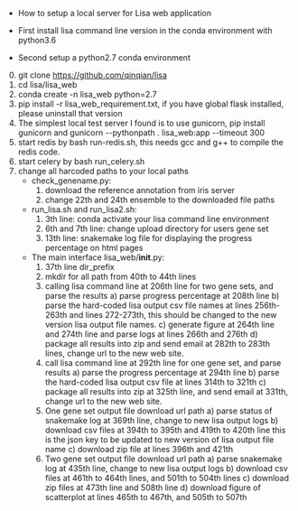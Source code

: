 * How to setup a local server for Lisa web application


- First install lisa command line version in the conda environment with python3.6

- Second setup a python2.7 conda environment


0. git clone https://github.com/qinqian/lisa
1. cd lisa/lisa_web
2. conda create -n lisa_web python=2.7
3. pip install -r lisa_web_requirement.txt, if you have global flask installed, please uninstall that version
4. The simplest local test server I found is to use gunicorn, pip install gunicorn and gunicorn --pythonpath . lisa_web:app --timeout 300
5. start redis by bash run-redis.sh, this needs gcc and g++ to compile the redis code.
6. start celery by bash run_celery.sh
7. change all harcoded paths to your local paths
   * check_genename.py: 
       1. download the reference annotation from iris server
       2. change 22th and 24th ensemble to the downloaded file paths
   * run_lisa.sh and run_lisa2.sh: 
       1. 3th line: conda activate your lisa command line environment 
       2. 6th and 7th line: change upload directory for users gene set
       3. 13th line: snakemake log file for displaying the progress percentage on html pages
   * The main interface lisa_web/__init__.py:
       1. 37th line dir_prefix
       2. mkdir for all path from 40th to 44th lines
       3. calling lisa command line at 206th line for two gene sets, and parse the results
          a) parse progress percentage at 208th line
          b) parse the hard-coded lisa output csv file names at lines 256th-263th and lines 272-273th, this should be changed to the new version lisa output file names.
          c) generate figure at 264th line and 274th line and parse logs at lines 266th and 276th
          d) package all results into zip and send email at 282th to 283th lines, change url to the new web site.
       6. call lisa command line at 292th line for one gene set, and parse results 
          a) parse the progress percentage at 294th line
          b) parse the hard-coded lisa output csv file at lines 314th to 321th
          c) package all results into zip at 325th line, and send email at 331th, change url to the new web site.
       7. One gene set output file download url path
          a) parse status of snakemake log at 369th line, change to new lisa output logs 
          b) download csv files at 394th to 395th and 419th to 420th line this is the json key to be updated to new version of lisa output file name
          c) download zip file at lines 396th and 421th 
       8. Two gene set output file download url path
          a) parse snakemake log at 435th line, change to new lisa output logs 
          b) download csv files at 461th to 464th lines, and 501th to 504th lines
          c) download zip files at 473th line and 508th line
          d) download figure of scatterplot at lines 465th to 467th, and 505th to 507th
